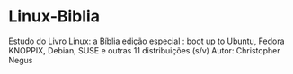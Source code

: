 # Linux-Biblia
Estudo do Livro
Linux: a Bíblia edição especial : boot up to Ubuntu, Fedora KNOPPIX, Debian, SUSE e outras 11 distribuições (s/v)
Autor:  Christopher Negus
